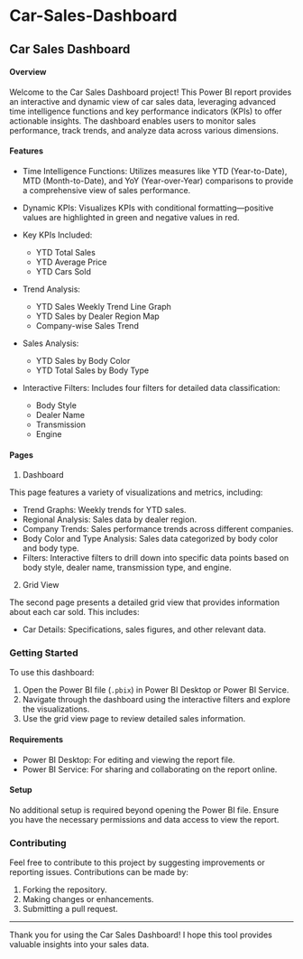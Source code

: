 # Car-Sales-Dashboard


<h2> Car Sales Dashboard </h2>

<h4> Overview </h4>

Welcome to the Car Sales Dashboard project! This Power BI report provides an interactive and dynamic view of car sales data, leveraging advanced time intelligence functions and key performance indicators (KPIs) to offer actionable insights. The dashboard enables users to monitor sales performance, track trends, and analyze data across various dimensions.

<h4> Features </h4>

- Time Intelligence Functions: Utilizes measures like YTD (Year-to-Date), MTD (Month-to-Date), and YoY (Year-over-Year) comparisons to provide a comprehensive view of sales performance.
  
- Dynamic KPIs: Visualizes KPIs with conditional formatting—positive values are highlighted in green and negative values in red.


  
- Key KPIs Included:
  - YTD Total Sales
  - YTD Average Price
  - YTD Cars Sold
- Trend Analysis:
  - YTD Sales Weekly Trend Line Graph
  - YTD Sales by Dealer Region Map
  - Company-wise Sales Trend
- Sales Analysis:
  - YTD Sales by Body Color 
  - YTD Total Sales by Body Type
- Interactive Filters: Includes four filters for detailed data classification:
  - Body Style
  - Dealer Name
  - Transmission
  - Engine

<h4> Pages </h4>

 1. Dashboard

This page features a variety of visualizations and metrics, including:
- Trend Graphs: Weekly trends for YTD sales.
- Regional Analysis: Sales data by dealer region.
- Company Trends: Sales performance trends across different companies.
- Body Color and Type Analysis: Sales data categorized by body color and body type.
- Filters: Interactive filters to drill down into specific data points based on body style, dealer name, transmission type, and engine.

 2. Grid View

The second page presents a detailed grid view that provides information about each car sold. This includes:
- Car Details: Specifications, sales figures, and other relevant data.

<h3> Getting Started </h3>

To use this dashboard:
1. Open the Power BI file (`.pbix`) in Power BI Desktop or Power BI Service.
2. Navigate through the dashboard using the interactive filters and explore the visualizations.
3. Use the grid view page to review detailed sales information.

<h4> Requirements </h4>

- Power BI Desktop: For editing and viewing the report file.
- Power BI Service: For sharing and collaborating on the report online.

<h4> Setup </h4>

No additional setup is required beyond opening the Power BI file. Ensure you have the necessary permissions and data access to view the report.

<h3> Contributing </h3> 

Feel free to contribute to this project by suggesting improvements or reporting issues. Contributions can be made by:
1. Forking the repository.
2. Making changes or enhancements.
3. Submitting a pull request.


---

Thank you for using the Car Sales Dashboard! I hope this tool provides valuable insights into your sales data.
